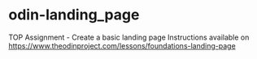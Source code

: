 # odin-landing_page
TOP Assignment - Create a basic landing page 
Instructions available on https://www.theodinproject.com/lessons/foundations-landing-page